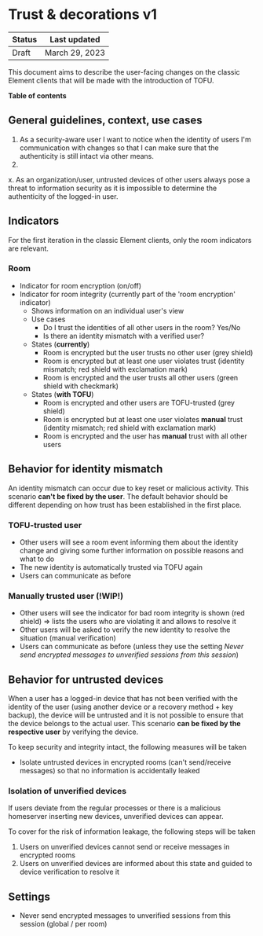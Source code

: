# Trust & decorations v1

| Status | Last updated |
|--|--|
| Draft | March 29, 2023 |

This document aims to describe the user-facing changes on the classic Element clients that will be made with the introduction of TOFU.

**Table of contents**

## General guidelines, context, use cases

1. As a security-aware user I want to notice when the identity of users I'm communication with changes so that I can make sure that the authenticity is still intact via other means.
2. 
x. As an organization/user, untrusted devices of other users always pose a threat to information security as it is impossible to determine the authenticity of the logged-in user.

## Indicators

For the first iteration in the classic Element clients, only the room indicators are relevant.

### Room

- Indicator for room encryption (on/off)
- Indicator for room integrity (currently part of the 'room encryption' indicator)
  - Shows information on an individual user's view
  - Use cases
    - Do I trust the identities of all other users in the room? Yes/No
    - Is there an identity mismatch with a verified user?
  - States (**currently**)
    - Room is encrypted but the user trusts no other user (grey shield)
    - Room is encrypted but at least one user violates trust (identity mismatch; red shield with exclamation mark)
    - Room is encrypted and the user trusts all other users (green shield with checkmark)
  - States (**with TOFU**)
    - Room is encrypted and other users are TOFU-trusted (grey shield)
    - Room is encrypted but at least one user violates **manual** trust (identity mismatch; red shield with exclamation mark)
    - Room is encrypted and the user has **manual** trust with all other users

## Behavior for identity mismatch

An identity mismatch can occur due to key reset or malicious activity. This scenario **can't be fixed by the user**. 
The default behavior should be different depending on how trust has been established in the first place.

### TOFU-trusted user

- Other users will see a room event informing them about the identity change and giving some further information on possible reasons and what to do
- The new identity is automatically trusted via TOFU again
- Users can communicate as before

### Manually trusted user (!WIP!)

- Other users will see the indicator for bad room integrity is shown (red shield) => lists the users who are violating it and allows to resolve it
- Other users will be asked to verify the new identity to resolve the situation (manual verification)
- Users can communicate as before (unless they use the setting _Never send encrypted messages to unverified sessions from this session_)

## Behavior for untrusted devices

When a user has a logged-in device that has not been verified with the identity of the user (using another device or a recovery method + key backup), the device will be untrusted and it is not possible to ensure that the device belongs to the actual user. This scenario **can be fixed by the respective user** by verifying the device. 

To keep security and integrity intact, the following measures will be taken
- Isolate untrusted devices in encrypted rooms (can't send/receive messages) so that no information is accidentally leaked

### Isolation of unverified devices

If users deviate from the regular processes or there is a malicious homeserver inserting new devices, unverified devices can appear.

To cover for the risk of information leakage, the following steps will be taken
1. Users on unverified devices cannot send or receive messages in encrypted rooms
2. Users on unverified devices are informed about this state and guided to device verification to resolve it

## Settings

- Never send encrypted messages to unverified sessions from this session (global / per room)
